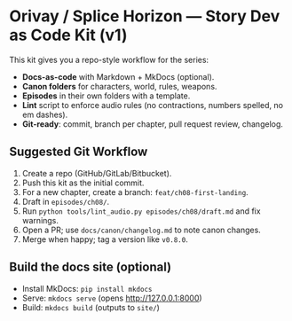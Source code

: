 # Orivay / Splice Horizon — Story Dev as Code Kit (v1)

This kit gives you a repo-style workflow for the series:
- **Docs-as-code** with Markdown + MkDocs (optional).
- **Canon folders** for characters, world, rules, weapons.
- **Episodes** in their own folders with a template.
- **Lint** script to enforce audio rules (no contractions, numbers spelled, no em dashes).
- **Git-ready**: commit, branch per chapter, pull request review, changelog.

## Suggested Git Workflow
1. Create a repo (GitHub/GitLab/Bitbucket).
2. Push this kit as the initial commit.
3. For a new chapter, create a branch: `feat/ch08-first-landing`.
4. Draft in `episodes/ch08/`.
5. Run `python tools/lint_audio.py episodes/ch08/draft.md` and fix warnings.
6. Open a PR; use `docs/canon/changelog.md` to note canon changes.
7. Merge when happy; tag a version like `v0.8.0`.

## Build the docs site (optional)
- Install MkDocs: `pip install mkdocs`
- Serve: `mkdocs serve` (opens http://127.0.0.1:8000)
- Build: `mkdocs build` (outputs to `site/`)

